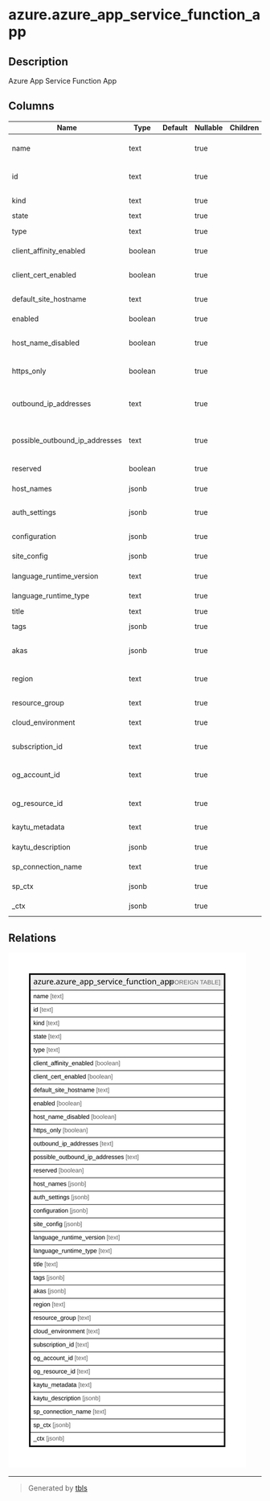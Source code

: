 # azure.azure_app_service_function_app

## Description

Azure App Service Function App

## Columns

| Name | Type | Default | Nullable | Children | Parents | Comment |
| ---- | ---- | ------- | -------- | -------- | ------- | ------- |
| name | text |  | true |  |  | The friendly name that identifies the app service function app. |
| id | text |  | true |  |  | Contains ID to identify an app service function app uniquely. |
| kind | text |  | true |  |  | Contains the kind of the resource. |
| state | text |  | true |  |  | Current state of the app. |
| type | text |  | true |  |  | The resource type of the app service function app. |
| client_affinity_enabled | boolean |  | true |  |  | Specify whether client affinity is enabled. |
| client_cert_enabled | boolean |  | true |  |  | Specify whether client certificate authentication is enabled. |
| default_site_hostname | text |  | true |  |  | Default hostname of the app. |
| enabled | boolean |  | true |  |  | Specify whether the app is enabled. |
| host_name_disabled | boolean |  | true |  |  | Specify whether the public hostnames of the app is disabled. |
| https_only | boolean |  | true |  |  | Specify whether configuring a web site to accept only https requests. |
| outbound_ip_addresses | text |  | true |  |  | List of IP addresses that the app uses for outbound connections (e.g. database access). |
| possible_outbound_ip_addresses | text |  | true |  |  | List of possible IP addresses that the app uses for outbound connections (e.g. database access). |
| reserved | boolean |  | true |  |  | Specify whether the app is reserved. |
| host_names | jsonb |  | true |  |  | A list of hostnames associated with the app. |
| auth_settings | jsonb |  | true |  |  | Describes the Authentication/Authorization settings of an app. |
| configuration | jsonb |  | true |  |  | Describes the configuration of an app. |
| site_config | jsonb |  | true |  |  | A map of all configuration for the app |
| language_runtime_version | text |  | true |  |  | The language runtime version of the app. |
| language_runtime_type | text |  | true |  |  | The language runtime type of the app. |
| title | text |  | true |  |  | Title of the resource. |
| tags | jsonb |  | true |  |  | A map of tags for the resource. |
| akas | jsonb |  | true |  |  | Array of globally unique identifier strings (also known as) for the resource. |
| region | text |  | true |  |  | The Azure region/location in which the resource is located. |
| resource_group | text |  | true |  |  | The resource group which holds this resource. |
| cloud_environment | text |  | true |  |  | The Azure Cloud Environment. |
| subscription_id | text |  | true |  |  | The Azure Subscription ID in which the resource is located. |
| og_account_id | text |  | true |  |  | The Platform Account ID in which the resource is located. |
| og_resource_id | text |  | true |  |  | The unique ID of the resource in opengovernance. |
| kaytu_metadata | text |  | true |  |  | Platform Metadata of the Azure resource. |
| kaytu_description | jsonb |  | true |  |  | The full model description of the resource |
| sp_connection_name | text |  | true |  |  | Steampipe connection name. |
| sp_ctx | jsonb |  | true |  |  | Steampipe context in JSON form. |
| _ctx | jsonb |  | true |  |  | Steampipe context in JSON form. |

## Relations

![er](azure.azure_app_service_function_app.svg)

---

> Generated by [tbls](https://github.com/k1LoW/tbls)
